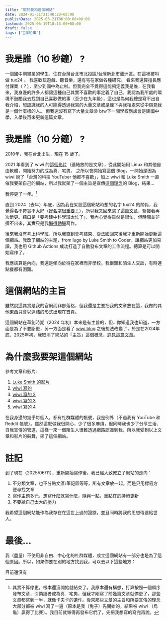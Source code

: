 ```yaml
---
title: "關於我和這個網站"
date: 2024-01-31T21:40:23+08:00
publishDate: 2025-06-21T06:00:00+08:00
lastmod: 2025-06-19T18:13:00+08:00
draft: false
tags: ["🐧我的事"]
---
```

# 我是誰（10 秒鐘） ?

一個國中剛畢業的學生，住在台灣台北市北投區/台灣新北市蘆洲區。在這裡被叫做 tux24 。
我喜歡玩遊戲、聽音樂，還有宅在家做各種研究。
看來我還算擅長應付課業（？），至少到國中為止啦。但我完全不覺得這能夠定義我是誰，在我看來，我身邊的許多人都讓這種自己其實不喜歡的事定義了自己。我認為我所處的環境不鼓勵我去找到自己喜歡做的事（至少在九年級），這也是為何我總是寫不出自我介紹，想認識我的人可能得透過我寫的大量文章或是線下與我相處來從中窺見我是一個什麼樣的人。
但我還沒有寫下大量文章😢
btw下一間學校應該會是建國中學，入學後再來更新這篇文章。

# 我是誰（10 分鐘） ?

2010年，我在台北出生，現在 15 歲了。

2021 年看到了 wiwi 的[這個影片](https://nicechord.com/post/making-music-with-linux/)（連結放的是文章），從此開始用 Linux 和其他自由軟體，開始努力的成為真．宅男。
之所以會開始寫這個 Blog，一開始是因為 wiwi 說了「台灣的科技 YouTuber 他都不喜歡」，加上 wiwi 和 Luke Smith 一直催我要架自己的網站，所以我就架了一個主旨是宣傳[這個理念](https://wiwi.blog/blog/fake-vs-real-tech-nerd)的 Blog，結果…

我停更了一年。[^1]

[^1]: 其實不算停更，根本還沒開始就結束了。我原本還有構想，打算按照一個順序發布文章，引領讀者成為真．宅男，但我才剛寫了前幾篇文章就停更了，那些文章都寫到一半，就像卡夫卡的遺作。後來那些文章的主旨和所要宣傳的理念大部分都被 wiwi 寫了一遍（原本是我（兔子）先開始的，結果被 wiwi （烏龜）贏得了比賽）。我目前就懶得再發布它們了，先把我想寫的寫完再說。

直到 2024（去年）年底，因為我在架設這個網站時想的名字 tux24 的關係，我覺得名不符實不太好（[好名字很重要！](https://wiwi.blog/docs/wisdom/nice-name/)），所以我又回來寫了[這篇文章](https://tux24.xyz/articles/it-is-a-gift-and-a-curse/)，緊接著再次斷更。藉口是「要考建中科學班太忙了」，我內心覺得雖然是很忙，但時間並非擠不出來，其實只是我[懶得動腦](https://wiwi.blog/blog/brain-exercise)寫作。

後來我沒有考上科學班，所以我直到會考結束、從法國回來後我才重新開始更新這個網站。我改了網站的主題，from lugo by Luke Smith to Coder。讓網站更加易讀，我也用 Github Actions 成功打造了自動發布文章的工作流程。總算是可以開始寫作了。

我應該算是內向，我還是傾向於待在家裡而非學校。我很難和陌生人交談，有時連點餐都有困難。
# 
# 這個網站的主旨

雖然說這其實是我的官網而非部落格，但我還是主要把我的文章放在這，我做的其他東西只會以連結的形式出現在首頁。

這個網站在草創時期（2024 年初）本來是有主旨的，但...你知道我也知道，一方面是為了不要斷更，另一方面是看了 [wiwi.blog](https://wiwi.blog/blog) 之後想法改變了，於是在2024年底、2025年初，我取消了網站的「主旨」這個概念，[詳見這篇文章](https://tux24.xyz/articles/it-is-a-gift-and-a-curse/)。

# 為什麼我要架這個網站

參考文章和影片:

1. [Luke Smith 的影片](https://videos.lukesmith.xyz/w/k6PAsFVMeQj9VUNF2ekXPx)
2. [wiwi 寫的](https://wiwi.blog/blog/internet-peasant)
3. [wiwi 寫的 2](https://wiwi.blog/blog/instagram-trap)
4. [wiwi 寫的 3](https://wiwi.blog/blog/see-this-page)
5. [wiwi 寫的 4](https://wiwi.blog/blog/internet-explorer)

在我身邊的幾乎每個人，都有社群媒體的帳號，我是例外（不過我有 YouTube 和 Reddit 帳號）。雖然這麼做我很開心，少了很多麻煩，但同時我也少了分享生活、自我宣傳的管道，這樣一來一個陌生人很難透過網路認識到我，所以我受到以上文章和影片的鼓舞，架了這個網站。

# 註記

到了現在（2025/06/11），重新開始寫作後，我已經大致確立了網站的走向：

1. 不分類文章，也不分貼文區/筆記區等等，所有文章放一起，而是只用標籤方便尋找文章
2. 寫作主題多元，想寫什麼就寫什麼，隨興一點，重點在於持續更新
3. 不要給自己太大的壓力

我希望這個網站能作為我存在在這世上過的證據，並且同時將我的思想傳達給世人。

# 最後...
我（盡量）不使用非自由、中心化的社群媒體，成立這個網站有一部分也是為了這個原因。所以，如果你要在別的地方找到我，可以去以下這些地方：

目前還沒有


